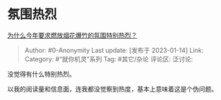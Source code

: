 # 氛围热烈
[为什么今年要求燃放烟花爆竹的氛围特别热烈？](https://www.zhihu.com/question/576216690/answer/2844401867)

> Author: #0-Anonymity
> Last update: [发布于 2023-01-14]
> Link:
> Category: #“就你机灵”系列
> Tag: #其它/杂论
> 评论区:
> 泛讨论:

没觉得有什么特别热烈。

以我的阅读量和信息面，连我都没觉察到热度，基本上意味着这是个伪问题。
